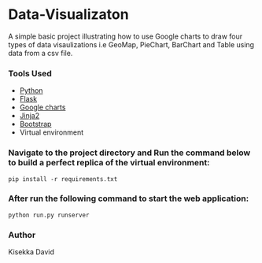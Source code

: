 # Data-Visualizaton

A simple basic project illustrating how to use Google charts to draw four types of data visaulizations i.e GeoMap, PieChart, BarChart and Table using data from a csv file.


### Tools Used

* [Python](https://www.python.org/)
* [Flask](http://flask.pocoo.org/)
* [Google charts](https://developers.google.com/chart/)
* [Jinja2](http://jinja.pocoo.org/)
* [Bootstrap](https://github.com/mbr/flask-bootstrap)
* Virtual environment


### Navigate to the project directory and Run the command below to build a perfect replica of the virtual environment:

```
pip install -r requirements.txt
```

### After run the following command to start the web application:

```
python run.py runserver
```

### Author 

Kisekka David

